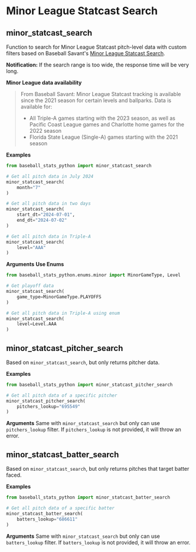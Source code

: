 # Minor League Statcast Search

## minor_statcast_search

Function to search for Minor League Statcast pitch-level data with custom filters based on Baseball Savant's [Minor League Statcast Search](https://baseballsavant.mlb.com/statcast-search-minors).

**Notification:** If the search range is too wide, the response time will be very long.

**Minor League data availability**

> From Baseball Savant:
> Minor League Statcast tracking is available since the 2021 season for certain levels and ballparks. Data is available for:
>
> - All Triple-A games starting with the 2023 season, as well as Pacific Coast League games and Charlotte home games for the 2022 season
> - Florida State League (Single-A) games starting with the 2021 season

**Examples**

```python
from baseball_stats_python import minor_statcast_search

# Get all pitch data in July 2024
minor_statcast_search(
    month="7"
)

# Get all pitch data in two days
minor_statcast_search(
    start_dt="2024-07-01",
    end_dt="2024-07-02"
)

# Get all pitch data in Triple-A
minor_statcast_search(
    level="AAA"
)
```

**Arguments**
**Use Enums**

```python
from baseball_stats_python.enums.minor import MinorGameType, Level

# Get playoff data
minor_statcast_search(
    game_type=MinorGameType.PLAYOFFS
)

# Get all pitch data in Triple-A using enum
minor_statcast_search(
    level=Level.AAA
)
```

## minor_statcast_pitcher_search

Based on `minor_statcast_search`, but only returns pitcher data.

**Examples**

```python
from baseball_stats_python import minor_statcast_pitcher_search

# Get all pitch data of a specific pitcher
minor_statcast_pitcher_search(
    pitchers_lookup="695549"
)
```

**Arguments**
Same with `minor_statcast_search` but only can use `pitchers_lookup` filter. If `pitchers_lookup` is not provided, it will throw an error.

## minor_statcast_batter_search

Based on `minor_statcast_search`, but only returns pitches that target batter faced.

**Examples**

```python
from baseball_stats_python import minor_statcast_batter_search

# Get all pitch data of a specific batter
minor_statcast_batter_search(
    batters_lookup="686611"
)
```

**Arguments**
Same with `minor_statcast_search` but only can use `batters_lookup` filter. If `batters_lookup` is not provided, it will throw an error.
